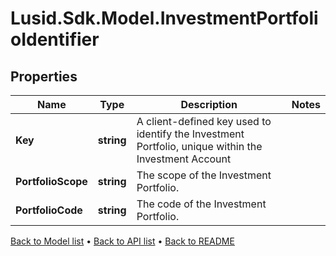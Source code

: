 # Lusid.Sdk.Model.InvestmentPortfolioIdentifier

## Properties

Name | Type | Description | Notes
------------ | ------------- | ------------- | -------------
**Key** | **string** | A client-defined key used to identify the Investment Portfolio, unique within the Investment Account | 
**PortfolioScope** | **string** | The scope of the Investment Portfolio. | 
**PortfolioCode** | **string** | The code of the Investment Portfolio. | 

[Back to Model list](../README.md#documentation-for-models) &#8226; [Back to API list](../README.md#documentation-for-api-endpoints) &#8226; [Back to README](../README.md)

